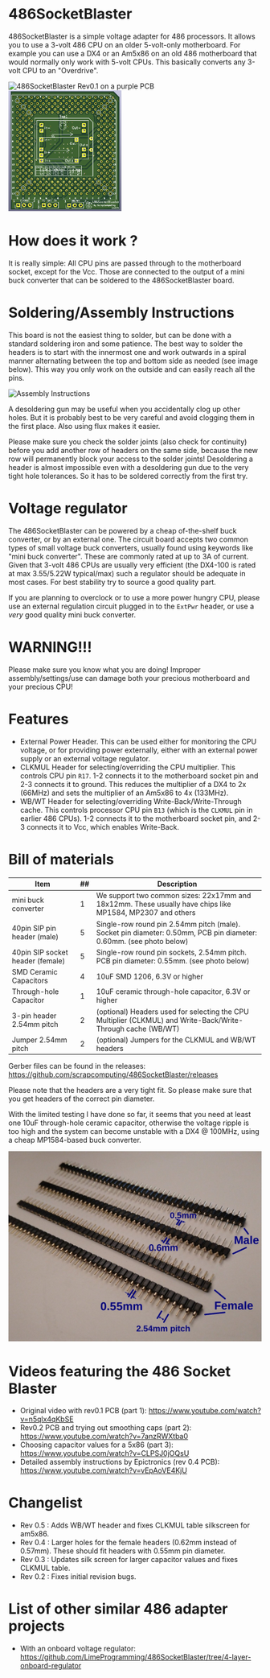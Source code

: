 # 486SocketBlaster

486SocketBlaster is a simple voltage adapter for 486 processors. It allows you
to use a 3-volt 486 CPU on an older 5-volt-only motherboard. For example you
can use a DX4 or an Am5x86 on an old 486 motherboard that would normally only
work with 5-volt CPUs. This basically converts any 3-volt CPU to an "Overdrive".

<img src='img/486SocketBlaster_rev0.1.jpg' alt='486SocketBlaster Rev0.1 on a purple PCB' height=240>

<img src='img/486SocketBlaster_pcb.png' alt='486SocketBlaster PCB' height=240>

# How does it work ?

It is really simple: All CPU pins are passed through to the motherboard socket,
except for the Vcc. Those are connected to the output of a mini buck converter
that can be soldered to the 486SocketBlaster board.

# Soldering/Assembly Instructions

This board is not the easiest thing to solder, but can be done with a standard
soldering iron and some patience.
The best way to solder the headers is to start with the innermost one and work
outwards in a spiral manner alternating between the top and bottom side as
needed (see image below). This way you only work on the outside and can easily
reach all the pins.

<img src='img/AssemblyInstructions.png' alt='Assembly Instructions' height=240>

A desoldering gun may be useful when you accidentally clog up other holes. But
it is probably best to be very careful and avoid clogging them in the first
place. Also using flux makes it easier.

Please make sure you check the solder joints (also check for continuity) before
you add another row of headers on the same side, because the new row will
permanently block your access to the solder joints!
Desoldering a header is almost impossible even with a desoldering gun due to the
very tight hole tolerances.
So it has to be soldered correctly from the first try.

# Voltage regulator

The 486SocketBlaster can be powered by a cheap of-the-shelf buck converter, or
by an external one. The circuit board accepts two common types of small voltage
buck converters, usually found using keywords like "mini buck converter".
These are commonly rated at up to 3A of current. Given that 3-volt 486 CPUs are
usually very efficient (the DX4-100 is rated at max 3.55/5.22W typical/max) such
a regulator should be adequate in most cases.
For best stability try to source a good quality part.

If you are planning to overclock or to use a more power hungry CPU, please use an external regulation circuit plugged in to the `ExtPwr` header, or use a *very* good quality mini buck converter.

# WARNING!!!

Please make sure you know what you are doing!
Improper assembly/settings/use can damage both your precious motherboard and your precious CPU!

# Features

- External Power Header. This can be used either for monitoring the CPU voltage, or for providing power externally, either with an external power supply or an external voltage regulator.
- CLKMUL Header for selecting/overriding the CPU multiplier. This controls CPU pin `R17`. 1-2 connects it to the motherboard socket pin and 2-3 connects it to ground. This reduces the multiplier of a DX4 to 2x (66MHz) and sets the multiplier of an Am5x86 to 4x (133MHz).
- WB/WT Header for selecting/overriding Write-Back/Write-Through cache. This controls processor CPU pin `B13` (which is the `CLKMUL` pin in earlier 486 CPUs). 1-2 connects it to the motherboard socket pin, and 2-3 connects it to Vcc, which enables Write-Back.

# Bill of materials

Item                            | ##  | Description
--------------------------------|-----|--------------------------------------------------------
mini buck converter             | 1   | We support two common sizes: 22x17mm and 18x12mm. These usually have chips like MP1584, MP2307 and others
40pin SIP pin header (male)     | 5   | Single-row round pin 2.54mm pitch (male). Socket pin diameter: 0.50mm, PCB pin diameter: 0.60mm. (see photo below)
40pin SIP socket header (female)| 5   | Single-row round pin sockets, 2.54mm pitch. PCB pin diameter: 0.55mm. (see photo below) 
SMD Ceramic Capacitors          | 4   | 10uF SMD 1206, 6.3V or higher
Through-hole Capacitor          | 1   | 10uF ceramic through-hole capacitor, 6.3V or higher
3-pin header 2.54mm pitch       | 2   | (optional) Headers used for selecting the CPU Multiplier (CLKMUL) and Write-Back/Write-Through cache (WB/WT)
Jumper 2.54mm pitch             | 2   | (optional) Jumpers for the CLKMUL and WB/WT headers

Gerber files can be found in the releases: https://github.com/scrapcomputing/486SocketBlaster/releases

Please note that the headers are a very tight fit. So please make sure that you get headers of the correct pin diameter.

With the limited testing I have done so far, it seems that you need at least
one 10uF through-hole ceramic capacitor, otherwise the voltage ripple is too
high and the system can become unstable with a DX4 @ 100MHz, using a cheap
MP1584-based buck converter.

![headers](img/headers.jpg)

# Videos featuring the 486 Socket Blaster
- Original video with rev0.1 PCB (part 1): https://www.youtube.com/watch?v=n5qlx4qKbSE
- Rev0.2 PCB and trying out smoothing caps (part 2): https://www.youtube.com/watch?v=7anzRWXtba0
- Choosing capacitor values for a 5x86 (part 3): https://www.youtube.com/watch?v=CLPSJ0jOQsU
- Detailed assembly instructions by Epictronics (rev 0.4 PCB): https://www.youtube.com/watch?v=vEpAoVE4KjU

# Changelist
- Rev 0.5 : Adds WB/WT header and fixes CLKMUL table silkscreen for am5x86.
- Rev 0.4 : Larger holes for the female headers (0.62mm instead of 0.57mm). These should fit headers with 0.55mm pin diameter.
- Rev 0.3 : Updates silk screen for larger capacitor values and fixes CLKMUL table.
- Rev 0.2 : Fixes initial revision bugs.

# List of other similar 486 adapter projects
- With an onboard voltage regulator: https://github.com/LimeProgramming/486SocketBlaster/tree/4-layer-onboard-regulator
